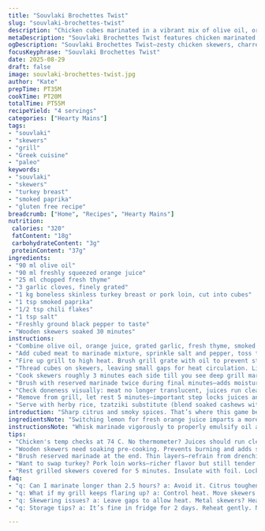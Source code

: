 ```yaml
---
title: "Souvlaki Brochettes Twist"
slug: "souvlaki-brochettes-twist"
description: "Chicken cubes marinated in a vibrant mix of olive oil, orange juice, fresh thyme, and garlic, skewered and grilled over high heat until edges crisp up and juices seal in. The marinade includes a touch of smoked paprika and chili flakes for a subtle smoky heat. Served with charred pita, herbed rice, and a cooling cucumber-yogurt sauce. Dairy and gluten free with flexible meat options like pork loin or turkey breast."
metaDescription: "Souvlaki Brochettes Twist features chicken marinated in orange juice, grilled perfectly with charred pita and herbed rice. Flavorful and gluten free."
ogDescription: "Souvlaki Brochettes Twist—zesty chicken skewers, charred pita, herbed rice. An explosion of flavors, all gluten and dairy free!"
focusKeyphrase: "Souvlaki Brochettes Twist"
date: 2025-08-29
draft: false
image: souvlaki-brochettes-twist.jpg
author: "Kate"
prepTime: PT35M
cookTime: PT20M
totalTime: PT55M
recipeYield: "4 servings"
categories: ["Hearty Mains"]
tags:
- "souvlaki"
- "skewers"
- "grill"
- "Greek cuisine"
- "paleo"
keywords:
- "souvlaki"
- "skewers"
- "turkey breast"
- "smoked paprika"
- "gluten free recipe"
breadcrumb: ["Home", "Recipes", "Hearty Mains"]
nutrition: 
 calories: "320"
 fatContent: "18g"
 carbohydrateContent: "3g"
 proteinContent: "37g"
ingredients:
- "90 ml olive oil"
- "90 ml freshly squeezed orange juice"
- "25 ml chopped fresh thyme"
- "3 garlic cloves, finely grated"
- "1 kg boneless skinless turkey breast or pork loin, cut into cubes"
- "1 tsp smoked paprika"
- "1/2 tsp chili flakes"
- "1 tsp salt"
- "Freshly ground black pepper to taste"
- "Wooden skewers soaked 30 minutes"
instructions:
- "Combine olive oil, orange juice, grated garlic, fresh thyme, smoked paprika, chili flakes in a large bowl. Whisk vigorously until emulsified. Keep some marinade aside—around 60 ml; stash in fridge."
- "Add cubed meat to marinade mixture, sprinkle salt and pepper, toss thoroughly to coat every surface. Cover tightly, chill for 1.5 to 2.5 hours. Don’t marinate longer - citrus acid can toughen meat."
- "Fire up grill to high heat. Brush grill grate with oil to prevent sticking; best done just before cooking to avoid smoke flare-ups."
- "Thread cubes on skewers, leaving small gaps for heat circulation. Listen for sizzle when placed on grill—that’s the Maillard reaction starting."
- "Cook skewers roughly 3 minutes each side till you see deep grill marks, edges caramelizing. Flip frequently in last 8 minutes so meat cooks evenly—don’t overcrawl or drying will set in. Reduce heat to medium early, manage flare-ups."
- "Brush with reserved marinade twice during final minutes—adds moisture and builds layers of flavor. Avoid drenching; splash is key, not soaking."
- "Check doneness visually: meat no longer translucent, juices run clear, slight resistance when poked—firm but springy. Internal temp near 74 Celsius if using thermometer."
- "Remove from grill, let rest 5 minutes—important step locks juices and firms texture."
- "Serve with herby rice, tzatziki substitute (blend soaked cashews with cucumber, garlic, lemon), and grilled pita or flatbread. Citrus brightness cuts fat, spicy smoke warms the palate."
introduction: "Sharp citrus and smoky spices. That’s where this game begins. Forget heavy lemon—orange juice adds subtle sweetness, balances fire of chili flakes. Thyme, not oregano, freshens but in an earthier way. Marinate just enough to tenderize, never drown. Toss meat in marinade, keep it cold; heat is enemy until grill time. Metal or soaked wooden skewers hold shape, prevent flare-ups. Sizzle speaks through the smoke and flare—not just time, but sound tells when flipping. Be vigilant, tailor your grill temp, and watch meat transition from soft pink to firm ivory with appetizing grill marks. Brush on reserved marinade towards the end, builds glossy finish, amps flavor. Serve it up with charred pita and something cool. No cream? No problem. Cashews blended with cucumber replaces creamy, keeping texture moist but light. The flavors punch, balance, and complement without fuss or fillers."
ingredientsNote: "Switching lemon for fresh orange juice imparts a more complex, sweet acidity—gentler on poultry, less bite. Thyme replaces dried oregano for a greener, fresh herb note that mingles better with smoked paprika and chili flakes. Smoked paprika infuses subtle warmth and depth, replacing blandness silent oregano sometimes leaves behind. Chili flakes add nuanced heat. Salt is crucial; don’t cut corners. Proper salt penetration enhances tenderness and flavor. Garlic grated fine releases more juice, giving deeper aroma. Wood or metal skewers? Metal heats faster but wooden skewers soaked prevent burning and impart mild woodsy aroma. Always soak at least 30 minutes. Oil your grill well—prevents sticking. Any lean white meat works—turkey is a lighter alternative that holds marinade well; pork adds richness."
instructionsNote: "Whisk marinade vigorously to properly emulsify oil and citrus, ensuring full coating. Reserve part of marinade before adding meat to glaze later—marinade with raw meat can’t be reused unless heated. Marinate in fridge 1.5 to 2.5 hours max to avoid acidic breakdown toughening protein. Preheat grill thoroughly; cold grills cause sticking and uneven sears. Skip mega high flames after initial sear—reduce to medium to avoid charring. Flip skewers every 2 to 3 minutes. Listen for audible sizzle—indicator of crust forming. Visuals trump timer here. Moisture on surface evaporates, meat firms, color deepens—but avoid overcooking, which dries meat. Brush reserved marinade twice during last 4 minutes, applying in thin layers—creates glossy surface, infuses pockets of flavor without dripping into flames. Rest rest rest. Always rest grilled meats 5 to 7 minutes loosely tented with foil. Locks juices, finalizes texture. Skewers can stay hot after resting, so not a rush to serve immediately but don’t let cool completely."
tips:
- "Chicken's temp checks at 74 C. No thermometer? Juices should run clear. Color changes from pink to ivory. Brown crust = seared goodness. Got flare-ups? Move skewers away. Check every 2-3 minutes with audible sizzle."
- "Wooden skewers need soaking pre-cooking. Prevents burning and adds subtle aroma. Metal? More durable but watch heat distribution. Marinate max 2.5 hours. Longer? Meat toughens. Salt helps flavor and keeps moisture—don’t skimp."
- "Brush reserved marinade at the end. Thin layers—refrain from drenching. Creates glaze and boosts flavor. If meat appears dry, flip and brush lightly, keep cooking. Avoid overcooking. Watch grill heat closely; control it."
- "Want to swap turkey? Pork loin works—richer flavor but still tender. Orange juice is milder than lemon. Adds sweetness too. Fresh thyme—not oregano—flavors change but stickiness? Add less oil—it’s about balance."
- "Rest grilled skewers covered for 5 minutes. Insulate with foil. Locks in juices, firms meat. Skewers still warm. Don't rush serving. Remove from skewer for easier dining—slicing adds texture contrast."
faq:
- "q: Can I marinate longer than 2.5 hours? a: Avoid it. Citrus toughens protein. Stick to max time. Better taste from shorter marination."
- "q: What if my grill keeps flaring up? a: Control heat. Move skewers to cooler areas. Avoid charring. Brush with oil prior. Adjust temp mid-cook."
- "q: Skewering issues? a: Leave gaps to allow heat. Metal skewers? Heat exchanges faster; might conduct too much. Wood skewers can burn."
- "q: Storage tips? a: It’s fine in fridge for 2 days. Reheat gently. No microwave—keep juiciness. Grill or pan-fry to revive flavor."

---
```

